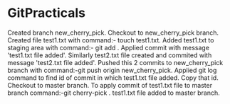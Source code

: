 # GitPracticals

Created branch new_cherry_pick.
Checkout to new_cherry_pick branch.
Created file test1.txt with command:- touch test1.txt.
Added test1.txt to staging area with command:- git add .
Applied commit with message 'test1.txt file added'.
Similarly test2.txt file created and commited with message 'test2.txt file added'.
Pushed this 2 commits to new_cherry_pick branch with command:-git push origin new_cherry_pick.
Applied git log command to find id of commit in which test1.txt file added.
Copy that id.
Checkout to master branch.
To apply commit of test1.txt file to master branch command:-git cherry-pick <commit id>.
test1.txt file added to master branch.
